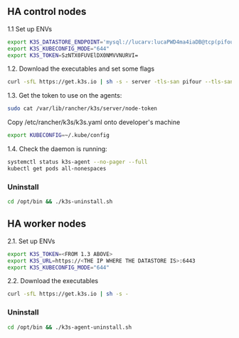 ## HA control nodes  
1.1 Set up ENVs  
``` bash
export K3S_DATASTORE_ENDPOINT='mysql://lucarv:lucaPWD4ma4iaDB@tcp(pifour:3306)/' 
export K3S_KUBECONFIG_MODE="644" 
export K3S_TOKEN=SzNTX0FUVElDX0NMVVNURVI= 
```  
  
1.2. Download the executables and set some flags  
``` bash
curl -sfL https://get.k3s.io | sh -s - server -tls-san pifour --tls-san 192.168.1.11 --disable traefik --disable servicelb --node-taint CriticalAddonsOnly=true:NoExecute 
```  
    
1.3. Get the token to use on the agents:  
``` bash
sudo cat /var/lib/rancher/k3s/server/node-token
```  
Copy /etc/rancher/k3s/k3s.yaml onto developer's machine  
``` bash
export KUBECONFIG=~/.kube/config  
```  
  
1.4. Check the daemon is running:  
``` bash
systemctl status k3s-agent --no-pager --full  
kubectl get pods all-nonespaces  
```  
  
### Uninstall 
``` bash
cd /opt/bin && ./k3s-uninstall.sh 
```
  
  
## HA worker nodes  
2.1. Set up ENVs  
``` bash
export K3S_TOKEN=<FROM 1.3 ABOVE>
export K3S_URL=https://<THE IP WHERE THE DATASTORE IS>:6443 
export K3S_KUBECONFIG_MODE="644" 
```  
  
2.2. Download the executables   
``` bash
curl -sfL https://get.k3s.io | sh -s -   
```  
  
### Uninstall 
``` bash
cd /opt/bin && ./k3s-agent-uninstall.sh 
```